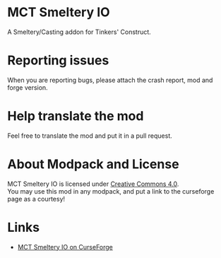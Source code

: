 # MCT Smeltery IO
A Smeltery/Casting addon for Tinkers' Construct.<br/>

# Reporting issues
When you are reporting bugs, please attach the crash report, mod and forge version.<br/>

# Help translate the mod
Feel free to translate the mod and put it in a pull request.<br/>

# About Modpack and License
MCT Smeltery IO is licensed under [Creative Commons 4.0](https://creativecommons.org/licenses/by-nc-sa/4.0/).<br/>
You may use this mod in any modpack, and put a link to the curseforge page as a courtesy!<br/>

# Links
- [MCT Smeltery IO on CurseForge](https://www.curseforge.com/minecraft/mc-mods/mct-smeltery-io)<br/>
